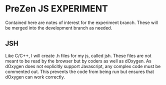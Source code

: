 # PreZen JS EXPERIMENT #

Contained here are notes of interest for the experiment branch.
These will be merged into the development branch as needed.

## JSH ##

Like C/C++, I will create .h files for my js, called jsh. These files are not
meant to be read by the browser but by coders as well as dOxygen. As dOxygen
does not explicitly support Javascript, any complex code must be commented out.
This prevents the code from being run but ensures that dOxygen can work 
correctly.

